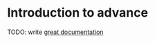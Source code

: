 # Introduction to advance

TODO: write [great documentation](http://jacobian.org/writing/great-documentation/what-to-write/)
